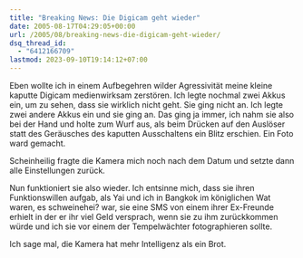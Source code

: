 ```yaml
---
title: "Breaking News: Die Digicam geht wieder"
date: 2005-08-17T04:29:05+00:00
url: /2005/08/breaking-news-die-digicam-geht-wieder/
dsq_thread_id:
  - "6412166709"
lastmod: 2023-09-10T19:14:12+07:00
---
```

Eben wollte ich in einem Aufbegehren wilder Agressivität meine kleine kaputte Digicam medienwirksam zerstören. Ich legte nochmal zwei Akkus ein, um zu sehen, dass sie wirklich nicht geht. Sie ging nicht an. Ich legte zwei andere Akkus ein und sie ging an. Das ging ja immer, ich nahm sie also bei der Hand und holte zum Wurf aus, als beim Drücken auf den Auslöser statt des Geräusches des kaputten Ausschaltens ein Blitz erschien. Ein Foto ward gemacht.

Scheinheilig fragte die Kamera mich noch nach dem Datum und setzte dann alle Einstellungen zurück.

Nun funktioniert sie also wieder. Ich entsinne mich, dass sie ihren Funktionswillen aufgab, als Yai und ich in Bangkok im königlichen Wat waren, es schweinehei? war, sie eine SMS von einem ihrer Ex-Freunde erhielt in der er ihr viel Geld versprach, wenn sie zu ihm zurückkommen würde und ich sie vor einem der Tempelwächter fotographieren sollte.

Ich sage mal, die Kamera hat mehr Intelligenz als ein Brot.
